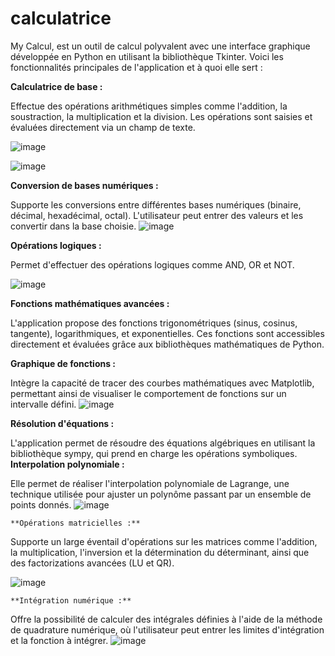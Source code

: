 # calculatrice


My Calcul, est un outil de calcul polyvalent avec une interface graphique développée en Python en utilisant la bibliothèque Tkinter. Voici les fonctionnalités principales de l'application et à quoi elle sert :

   **Calculatrice de base :**

Effectue des opérations arithmétiques simples comme l'addition, la soustraction, la multiplication et la division.
Les opérations sont saisies et évaluées directement via un champ de texte.

![image](https://github.com/user-attachments/assets/60d29ed8-6abb-4322-93d5-ea59c5a1d849)

![image](https://github.com/user-attachments/assets/aaeab7e2-7622-47fa-97f8-0c63a1c901ed)



  **Conversion de bases numériques :**

Supporte les conversions entre différentes bases numériques (binaire, décimal, hexadécimal, octal).
L'utilisateur peut entrer des valeurs et les convertir dans la base choisie.
![image](https://github.com/user-attachments/assets/5d4786a6-032a-45a1-b1aa-e3e227128c99)


   **Opérations logiques :**

Permet d'effectuer des opérations logiques comme AND, OR et NOT.

![image](https://github.com/user-attachments/assets/0ce6f81f-261a-4be8-9e1e-e67f12589bf0)


   **Fonctions mathématiques avancées :**

L'application propose des fonctions trigonométriques (sinus, cosinus, tangente), logarithmiques, et exponentielles.
Ces fonctions sont accessibles directement et évaluées grâce aux bibliothèques mathématiques de Python.



   **Graphique de fonctions :**

Intègre la capacité de tracer des courbes mathématiques avec Matplotlib, permettant ainsi de visualiser le comportement de fonctions sur un intervalle défini.
![image](https://github.com/user-attachments/assets/26cc1619-b9e4-4ec5-a1a5-df4e39eeeac8)

   **Résolution d'équations :**

L'application permet de résoudre des équations algébriques en utilisant la bibliothèque sympy, qui prend en charge les opérations symboliques.
    **Interpolation polynomiale :**

Elle permet de réaliser l'interpolation polynomiale de Lagrange, une technique utilisée pour ajuster un polynôme passant par un ensemble de points donnés.
![image](https://github.com/user-attachments/assets/2ffd2d3c-d01e-4212-ad6f-d29ce5fba7c8)

    **Opérations matricielles :**

Supporte un large éventail d'opérations sur les matrices comme l'addition, la multiplication, l'inversion et la détermination du déterminant, ainsi que des factorizations avancées (LU et QR).

![image](https://github.com/user-attachments/assets/ca486cd3-9be1-4a3b-800b-688c6deb2fe6)

    **Intégration numérique :**

Offre la possibilité de calculer des intégrales définies à l'aide de la méthode de quadrature numérique, où l'utilisateur peut entrer les limites d'intégration et la fonction à intégrer.
![image](https://github.com/user-attachments/assets/9cf6a890-1b3d-410b-8d03-ce8cafabbd80)
